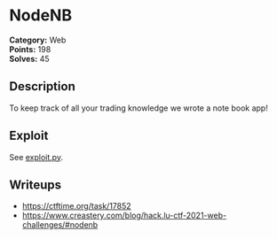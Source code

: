 # NodeNB
**Category:** Web  
**Points:** 198  
**Solves:** 45  

## Description
To keep track of all your trading knowledge we wrote a note book app!

## Exploit
See [exploit.py](solution/exploit.py).

## Writeups
- https://ctftime.org/task/17852
- https://www.creastery.com/blog/hack.lu-ctf-2021-web-challenges/#nodenb
